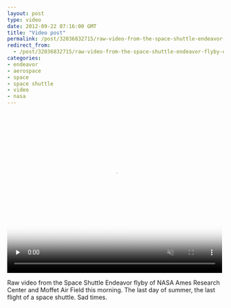 ```yaml
---
layout: post
type: video
date: 2012-09-22 07:16:00 GMT
title: "Video post"
permalink: /post/32036832715/raw-video-from-the-space-shuttle-endeavor-flyby-of
redirect_from: 
  - /post/32036832715/raw-video-from-the-space-shuttle-endeavor-flyby-of
categories:
- endeavor
- aerospace
- space
- space shuttle
- video
- nasa
---
```


<video  id='embed-63aa3a27a4f3d030850024' class='crt-video crt-skin-default' width='500' height='375' poster='/assets/images/tumblr_maqpf9sPOu1qb098n_frame1.jpg' preload='none' muted data-crt-video data-crt-options='{"autoheight":null,"duration":7,"hdUrl":false,"filmstrip":{"url":"/assets/images/tumblr_maqpf9sPOu1qb098n_filmstrip.jpg","width":"200","height":"150"}}' crossOrigin='anonymous' controls>
    <source src="https://va.media.tumblr.com/tumblr_maqpf9sPOu1qb098n.mp4" type="video/mp4">
</video>


<p>Raw video from the Space Shuttle Endeavor flyby of NASA Ames Research Center and Moffet Air Field this morning. The last day of summer, the last flight of a space shuttle. Sad times.</p>

